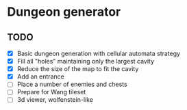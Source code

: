 # Dungeon generator

## TODO
- [x] Basic dungeon generation with cellular automata strategy
- [x] Fill all "holes" maintaining only the largest cavity
- [x] Reduce the size of the map to fit the cavity
- [x] Add an entrance
- [ ] Place a number of enemies and chests
- [ ] Prepare for Wang tileset
- [ ] 3d viewer, wolfenstein-like
